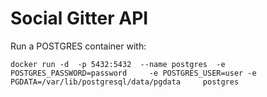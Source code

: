 # Social Gitter API

Run a POSTGRES container with: 

```
docker run -d  -p 5432:5432  --name postgres  -e POSTGRES_PASSWORD=password     -e POSTGRES_USER=user -e PGDATA=/var/lib/postgresql/data/pgdata     postgres
```